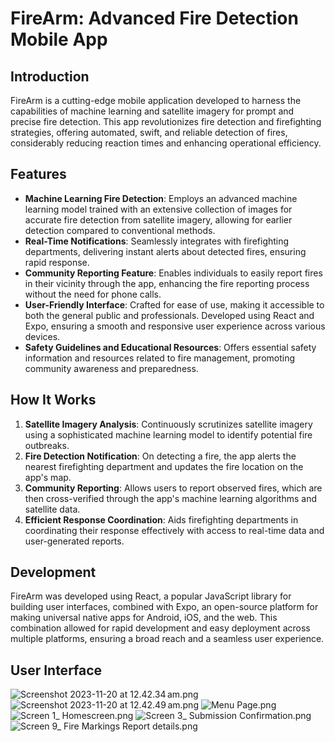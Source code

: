 # FireArm: Advanced Fire Detection Mobile App

## Introduction

FireArm is a cutting-edge mobile application developed to harness the capabilities of machine learning and satellite imagery for prompt and precise fire detection. This app revolutionizes fire detection and firefighting strategies, offering automated, swift, and reliable detection of fires, considerably reducing reaction times and enhancing operational efficiency.

## Features

- **Machine Learning Fire Detection**: Employs an advanced machine learning model trained with an extensive collection of images for accurate fire detection from satellite imagery, allowing for earlier detection compared to conventional methods.
- **Real-Time Notifications**: Seamlessly integrates with firefighting departments, delivering instant alerts about detected fires, ensuring rapid response.
- **Community Reporting Feature**: Enables individuals to easily report fires in their vicinity through the app, enhancing the fire reporting process without the need for phone calls.
- **User-Friendly Interface**: Crafted for ease of use, making it accessible to both the general public and professionals. Developed using React and Expo, ensuring a smooth and responsive user experience across various devices.
- **Safety Guidelines and Educational Resources**: Offers essential safety information and resources related to fire management, promoting community awareness and preparedness.

## How It Works

1. **Satellite Imagery Analysis**: Continuously scrutinizes satellite imagery using a sophisticated machine learning model to identify potential fire outbreaks.
2. **Fire Detection Notification**: On detecting a fire, the app alerts the nearest firefighting department and updates the fire location on the app's map.
3. **Community Reporting**: Allows users to report observed fires, which are then cross-verified through the app's machine learning algorithms and satellite data.
4. **Efficient Response Coordination**: Aids firefighting departments in coordinating their response effectively with access to real-time data and user-generated reports.

## Development

FireArm was developed using React, a popular JavaScript library for building user interfaces, combined with Expo, an open-source platform for making universal native apps for Android, iOS, and the web. This combination allowed for rapid development and easy deployment across multiple platforms, ensuring a broad reach and a seamless user experience.


## User Interface
![Screenshot 2023-11-20 at 12.42.34 am.png](..%2F..%2F..%2F..%2Fvar%2Ffolders%2Fqb%2F41n652tn0xj1pt1g6r_30jjr0000gn%2FT%2FTemporaryItems%2FNSIRD_screencaptureui_DcCOEP%2FScreenshot%202023-11-20%20at%2012.42.34%E2%80%AFam.png)
![Screenshot 2023-11-20 at 12.42.49 am.png](..%2F..%2F..%2F..%2Fvar%2Ffolders%2Fqb%2F41n652tn0xj1pt1g6r_30jjr0000gn%2FT%2FTemporaryItems%2FNSIRD_screencaptureui_k5KxCL%2FScreenshot%202023-11-20%20at%2012.42.49%E2%80%AFam.png)
![Menu Page.png](..%2F..%2FDownloads%2FTeam%2011%20wireframe%20DRAFT%2FMenu%20Page.png)
![Screen 1_ Homescreen.png](..%2F..%2FDownloads%2FTeam%2011%20wireframe%20DRAFT%2FScreen%201_%20Homescreen.png)
![Screen 3_ Submission Confirmation.png](..%2F..%2FDownloads%2FTeam%2011%20wireframe%20DRAFT%2FScreen%203_%20Submission%20Confirmation.png)
![Screen 9_ Fire Markings Report details.png](..%2F..%2FDownloads%2FTeam%2011%20wireframe%20DRAFT%2FScreen%209_%20Fire%20Markings%20Report%20details.png)






